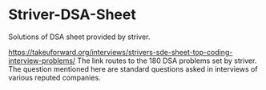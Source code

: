 # Striver-DSA-Sheet
Solutions of DSA sheet provided by striver.

https://takeuforward.org/interviews/strivers-sde-sheet-top-coding-interview-problems/ 
The link routes to the 180 DSA problems set by striver. The question mentioned here are standard questions asked in interviews of various reputed companies. 
